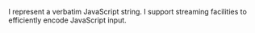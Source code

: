 I represent a verbatim JavaScript string. I support streaming facilities to efficiently encode JavaScript input.